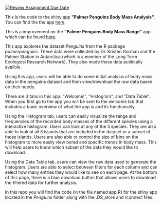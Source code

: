 [![Review Assignment Due Date](https://classroom.github.com/assets/deadline-readme-button-22041afd0340ce965d47ae6ef1cefeee28c7c493a6346c4f15d667ab976d596c.svg)](https://classroom.github.com/a/_WsouPuM)

This is the code to the shiny app **"Palmer Penguins Body Mass Analysis"**. You can find the the app [here](https://dezc.shinyapps.io/penguins/).

This is a improvement on the **"Palmer Penguins Body Mass Range"** app which can be found [here](https://dezc.shinyapps.io/test/).

This app explores the dataset _Penguins_ from the R package _palmerpenguins_. These data were collected by Dr. Kristen Gorman and the Palmer Station in Antarctica (which is a member of the Long Term Ecological Research Network). They also made these data publically avalible.

Using this app, users will be able to do some initial analysis of body mass data in the penguins dataset and then view/download the raw data based on their needs.

There are 3 tabs in this app: "Welcome!", "Histogram", and "Data Table". When you first go to the app you will be sent to the welcome tab that includes a basic overview of what the app is and its functionality.

Using the Histogram tab, users can easily visualize the range and frequencies of the recorded body masses of the different species using a interactive histogram. Users can look at any of the 3 species. They are also able to look at all 3 islands that are included in the dataset or a subset of these islands. Users are also able to control the size of bins on the histogram to more easily view borad and specific trends in body mass. This will help users to know which subset of the data they would like to download.

Using the Data Table tab, users can view the raw data used to generate the histogram. Users are able to select between filters for each column and can select how many entries they would like to see on each page. At the bottom of this page, there is a blue download button that allows users to download the filtered data for further analysis. 


In this repo you will find the code (in the file named app.R) for the shiny app located in the _Penguins_ folder along with the .DS_store and rconnect files. 
